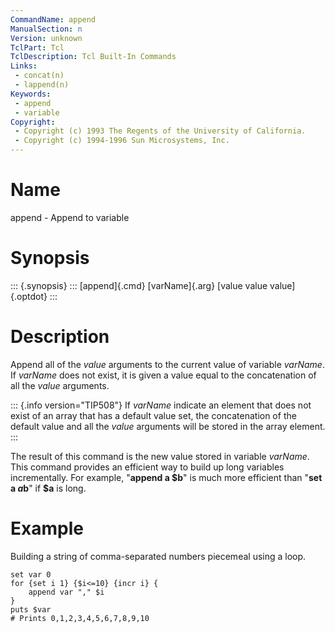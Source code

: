 ```yaml
---
CommandName: append
ManualSection: n
Version: unknown
TclPart: Tcl
TclDescription: Tcl Built-In Commands
Links:
 - concat(n)
 - lappend(n)
Keywords:
 - append
 - variable
Copyright:
 - Copyright (c) 1993 The Regents of the University of California.
 - Copyright (c) 1994-1996 Sun Microsystems, Inc.
---
```


# Name

append - Append to variable

# Synopsis

::: {.synopsis} :::
[append]{.cmd} [varName]{.arg} [value value value]{.optdot}
:::

# Description

Append all of the *value* arguments to the current value of variable *varName*.  If *varName* does not exist, it is given a value equal to the concatenation of all the *value* arguments.

::: {.info version="TIP508"}
If *varName* indicate an element that does not exist of an array that has a default value set, the concatenation of the default value and all the *value* arguments will be stored in the array element.
:::

The result of this command is the new value stored in variable *varName*. This command provides an efficient way to build up long variables incrementally. For example, "**append a $b**" is much more efficient than "**set a $a$b**" if **$a** is long.

# Example

Building a string of comma-separated numbers piecemeal using a loop.

```
set var 0
for {set i 1} {$i<=10} {incr i} {
    append var "," $i
}
puts $var
# Prints 0,1,2,3,4,5,6,7,8,9,10
```

